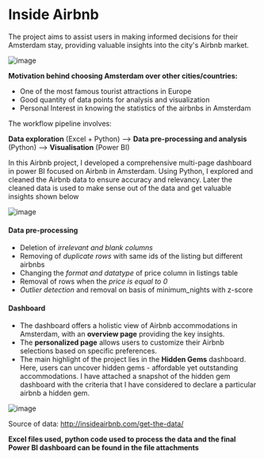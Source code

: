 # Inside Airbnb

The project aims to assist users in making informed decisions for their Amsterdam stay, providing valuable insights into the city's Airbnb market. 

![image](https://github.com/snehakhirwal02/BI-Project-Inside-Airbnb/assets/111349244/04a9b368-0424-4775-af98-62d576f48682)

**Motivation behind choosing Amsterdam over other cities/countries:**
- One of the most famous tourist attractions in Europe
- Good quantity of data points for analysis and visualization
- Personal Interest in knowing the statistics of the airbnbs in Amsterdam

The workflow pipeline involves:

 **Data exploration** (Excel + Python) --> **Data pre-processing and analysis** (Python) --> **Visualisation** (Power BI)

In this Airbnb project, I developed a comprehensive multi-page dashboard in power BI focused on Airbnb in Amsterdam. Using Python, I explored and cleaned the Airbnb data to ensure accuracy and relevancy. Later the cleaned data is used to make sense out of the data and get valuable insights shown below

![image](https://github.com/snehakhirwal02/BI-Project-Inside-Airbnb/assets/111349244/084a20a0-0498-4114-9299-605197d942c6)

#### Data pre-processing
 
- Deletion of _irrelevant and blank columns_ 
- Removing of _duplicate rows_ with same ids of the listing but different airbnbs
- Changing the _format and datatype_ of price column in listings table
- Removal of rows when the _price is equal to 0_
- _Outlier detection_ and removal on basis of minimum_nights with z-score

#### Dashboard

- The dashboard offers a holistic view of Airbnb accommodations in Amsterdam, with an **overview page** providing the key insights. 
- The **personalized page** allows users to customize their Airbnb selections based on specific preferences.
- The main highlight of the project lies in the **Hidden Gems** dashboard. Here, users can uncover hidden gems - affordable yet outstanding accommodations. I have attached a snapshot of the hidden gem dashboard with the criteria that I have considered to declare a particular airbnb a hidden gem. 

![image](https://github.com/snehakhirwal02/BI-Project-Inside-Airbnb/assets/111349244/710ecbf7-caa5-4bab-bfb5-25c9b39188c4)

Source of data: http://insideairbnb.com/get-the-data/

**Excel files used, python code used to process the data and the final Power BI dashboard can be found in the file attachments**
